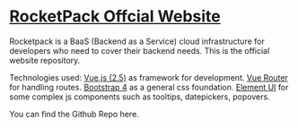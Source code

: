 # [RocketPack Offcial Website](https://rocketpack.io)

Rocketpack is a BaaS (Backend as a Service) cloud infrastructure for developers who need to cover their backend needs. This is the official website repository.

Technologies used: 
[Vue.js (2.5)](https://vuejs.org/) as framework for development.
[Vue Router](https://router.vuejs.org/) for handling routes.
[Bootstrap 4](https://getbootstrap.com/docs/4.0/getting-started/introduction/) as a general css foundation.
[Element UI](http://element.eleme.io/#/en-US/component/installation) for some complex js components such as tooltips, datepickers, popovers.

You can find the Github Repo here.
